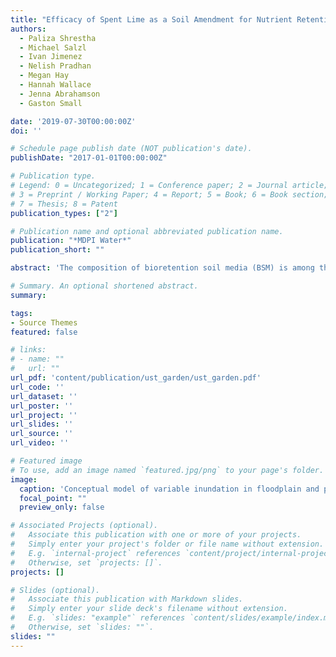```yaml
---
title: "Efficacy of Spent Lime as a Soil Amendment for Nutrient Retention in Bioretention Green Stormwater Infrastructure"
authors:
  - Paliza Shrestha
  - Michael Salzl
  - Ivan Jimenez
  - Nelish Pradhan
  - Megan Hay
  - Hannah Wallace
  - Jenna Abrahamson
  - Gaston Small

date: '2019-07-30T00:00:00Z'
doi: ''

# Schedule page publish date (NOT publication's date).
publishDate: "2017-01-01T00:00:00Z"

# Publication type.
# Legend: 0 = Uncategorized; 1 = Conference paper; 2 = Journal article;
# 3 = Preprint / Working Paper; 4 = Report; 5 = Book; 6 = Book section;
# 7 = Thesis; 8 = Patent
publication_types: ["2"]

# Publication name and optional abbreviated publication name.
publication: "*MDPI Water*"
publication_short: ""

abstract: 'The composition of bioretention soil media (BSM) is among the most critical design attributes contributing to the water quality performance of bioretention systems, as various amendments may increase the capacity for chemical sorption of certain nutrient pollutants. We investigated the spent lime (a calcium-based water treatment residual) as BSM amendments for nutrient retention. The study was conducted in two parts: the first was a field-based mesocosm experiment in which we assessed the effect of spent lime amendments on leachate nutrient concentration for treatments receiving different levels of phosphorus and nitrogen loading (simulated by different levels of compost added to the substrate). The second was a laboratory study comparing various levels of spent lime and coir on leachate nutrient concentration at two different simulated loading rates. Effluent water was collected and analyzed for PO43−, NH4+ and NO3− concentrations in the field and lab. Spent lime significantly reduced leachate PO43− concentrations (upwards of 50%) in both the field and lab mesocosm studies compared to treatments without spent lime. Reductions in NH4+ concentrations were also observed due to spent lime but with variable significance across the different compost levels, whereas NO3− concentrations were higher in plots with spent lime than plots without spent lime. In the lab, columns with coir had significantly higher leachate PO43− concentrations compared to spent lime-treated columns, however, leachate NH4+ and NO3− concentrations did not significantly differ between treatments at the same compost levels. This study shows that spent lime, which is a waste product, is effective in significantly reducing leachate PO43− concentrations from BSM, while be a cost-effective substitute to engineered proprietary media that is expensive to acquire; however, future studies must also evaluate its potential for clogging.'

# Summary. An optional shortened abstract.
summary: 

tags:
- Source Themes
featured: false

# links:
# - name: ""
#   url: ""
url_pdf: 'content/publication/ust_garden/ust_garden.pdf'
url_code: ''
url_dataset: ''
url_poster: ''
url_project: ''
url_slides: ''
url_source: ''
url_video: ''

# Featured image
# To use, add an image named `featured.jpg/png` to your page's folder. 
image:
  caption: 'Conceptual model of variable inundation in floodplain and parafluvial systems.'
  focal_point: ""
  preview_only: false

# Associated Projects (optional).
#   Associate this publication with one or more of your projects.
#   Simply enter your project's folder or file name without extension.
#   E.g. `internal-project` references `content/project/internal-project/index.md`.
#   Otherwise, set `projects: []`.
projects: []

# Slides (optional).
#   Associate this publication with Markdown slides.
#   Simply enter your slide deck's filename without extension.
#   E.g. `slides: "example"` references `content/slides/example/index.md`.
#   Otherwise, set `slides: ""`.
slides: ""
---
```

